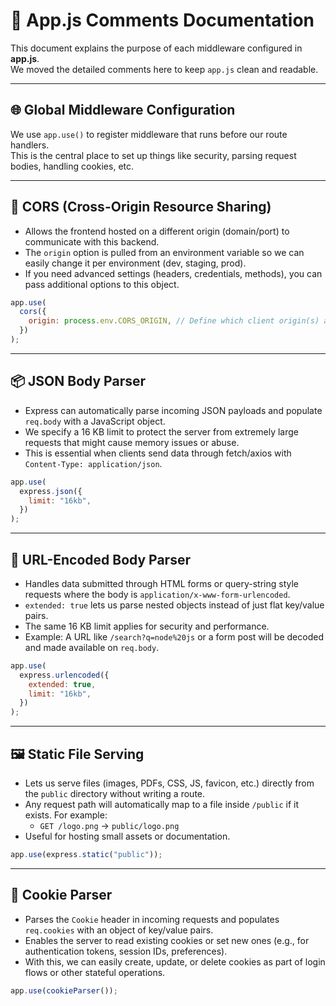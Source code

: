# 📘 App.js Comments Documentation

This document explains the purpose of each middleware configured in **app.js**.  
We moved the detailed comments here to keep `app.js` clean and readable.

---

## 🌐 Global Middleware Configuration

We use `app.use()` to register middleware that runs before our route handlers.  
This is the central place to set up things like security, parsing request bodies, handling cookies, etc.

---

## 🔄 CORS (Cross-Origin Resource Sharing)

- Allows the frontend hosted on a different origin (domain/port) to communicate with this backend.
- The `origin` option is pulled from an environment variable so we can easily change it per environment (dev, staging, prod).
- If you need advanced settings (headers, credentials, methods), you can pass additional options to this object.

```js
app.use(
  cors({
    origin: process.env.CORS_ORIGIN, // Define which client origin(s) are allowed
  })
);
```

---

## 📦 JSON Body Parser

- Express can automatically parse incoming JSON payloads and populate `req.body` with a JavaScript object.
- We specify a 16 KB limit to protect the server from extremely large requests that might cause memory issues or abuse.
- This is essential when clients send data through fetch/axios with `Content-Type: application/json`.

```js
app.use(
  express.json({
    limit: "16kb",
  })
);
```

---

## 🔗 URL-Encoded Body Parser

- Handles data submitted through HTML forms or query-string style requests where the body is `application/x-www-form-urlencoded`.
- `extended: true` lets us parse nested objects instead of just flat key/value pairs.
- The same 16 KB limit applies for security and performance.
- Example: A URL like `/search?q=node%20js` or a form post will be decoded and made available on `req.body`.

```js
app.use(
  express.urlencoded({
    extended: true,
    limit: "16kb",
  })
);
```

---

## 🖼️ Static File Serving

- Lets us serve files (images, PDFs, CSS, JS, favicon, etc.) directly from the `public` directory without writing a route.
- Any request path will automatically map to a file inside `/public` if it exists. For example:
  - `GET /logo.png` → `public/logo.png`
- Useful for hosting small assets or documentation.

```js
app.use(express.static("public"));
```

---

## 🍪 Cookie Parser

- Parses the `Cookie` header in incoming requests and populates `req.cookies` with an object of key/value pairs.
- Enables the server to read existing cookies or set new ones (e.g., for authentication tokens, session IDs, preferences).
- With this, we can easily create, update, or delete cookies as part of login flows or other stateful operations.

```js
app.use(cookieParser());
```
